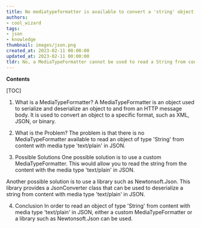 ```yaml
---
title: No mediatypeformatter is available to convert a 'string' object from 'text/plain' content
authors:
- cool_wizard
tags:
- json
- knowledge
thumbnail: images/json.png
created_at: 2023-02-11 00:00:00
updated_at: 2023-02-11 00:00:00
tldr: No, a MediaTypeFormatter cannot be used to read a String from content with media type `text/plain` in Json.
---
```


**Contents**

[TOC]

1. What is a MediaTypeFormatter?
A MediaTypeFormatter is an object used to serialize and deserialize an object to and from an HTTP message body. It is used to convert an object to a specific format, such as XML, JSON, or binary.

2. What is the Problem?
The problem is that there is no MediaTypeFormatter available to read an object of type 'String' from content with media type 'text/plain' in JSON.

3. Possible Solutions
One possible solution is to use a custom MediaTypeFormatter. This would allow you to read the string from the content with the media type 'text/plain' in JSON.

Another possible solution is to use a library such as Newtonsoft.Json. This library provides a JsonConverter class that can be used to deserialize a string from content with media type 'text/plain' in JSON.

4. Conclusion
In order to read an object of type 'String' from content with media type 'text/plain' in JSON, either a custom MediaTypeFormatter or a library such as Newtonsoft.Json can be used.
